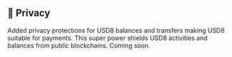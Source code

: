 ## 🫣 Privacy    
Added privacy protections for USD8 balances and transfers making USD8 suitable for payments. This super power shields USD8 activities and balances from public blockchains. Coming soon.

